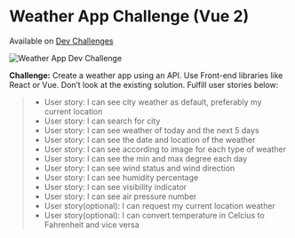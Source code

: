 # Weather App Challenge (Vue 2)

Available on [Dev Challenges](https://devchallenges.io/challenges/TtUjDt19eIHxNQ4n5jps)

![Weather App Dev Challenge](https://firebasestorage.googleapis.com/v0/b/devchallenges-1234.appspot.com/o/challengesDesigns%2FweatherThumbnail.png?alt=media&token=7645edd7-df0f-4ea1-9a8c-2bab7fe01431)

**Challenge:** Create a weather app using an API. Use Front-end libraries like React or Vue. Don’t look at the existing solution. Fulfill user stories below:

> - User story: I can see city weather as default, preferably my current location
> - User story: I can search for city
> - User story: I can see weather of today and the next 5 days
> - User story: I can see the date and location of the weather
> - User story: I can see according to image for each type of weather
> - User story: I can see the min and max degree each day
> - User story: I can see wind status and wind direction
> - User story: I can see humidity percentage
> - User story: I can see visibility indicator
> - User story: I can see air pressure number
> - User story(optional): I can request my current location weather
> - User story(optional): I can convert temperature in Celcius to Fahrenheit and vice versa
